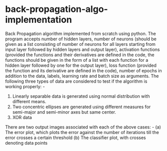 # back-propagation-algo-implementation
Back Propagation algorithm implemented from scratch using python. The program accepts number of hidden layers, number of neurons (should be given as a list consisting of number of neurons for all layers starting from input layer followed by hidden layers and output layer), activation functions (provided the functions and their derivatives are defined in the code, the functions should be given in the form of a list with each function for a hidden layer followed by one for the output layer), loss function (provided the function and its derivative are defined in the code), number of epochs in addition to the data, labels, learning rate and batch size as arguments. The following three types of data are considered to test if the algorithm is working properly: -

1. Linearly separable data is generated using normal distribution with different means.
2. Two concentric ellipses are generated using different measures for semi-major and semi-minor axes but same center.
3. XOR data

There are two output images associated with each of the above cases: -
(a) The error plot, which plots the error against the number of iterations till the error crosses a certain threshold
(b) The classifier plot, with crosses denoting data points
